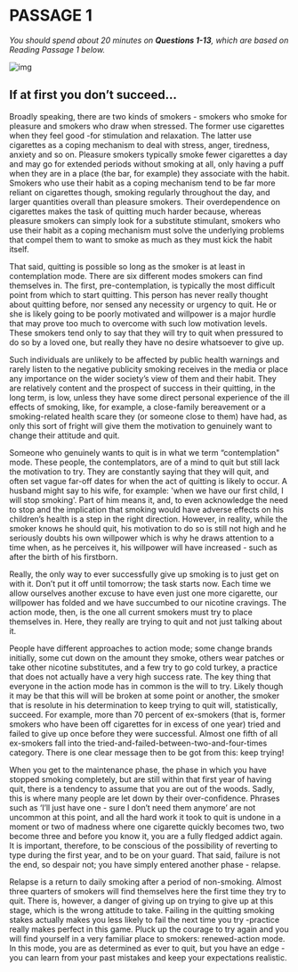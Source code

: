 # PASSAGE 1

*You should spend about 20 minutes on **Questions 1-13**, which are based on Reading Passage 1 below.*

![img](https://iotcdn.oss-ap-southeast-1.aliyuncs.com/2020-11/If%20at%20first%20you%20dont%20succeed-01.jpg)

## If at first you don’t succeed...

Broadly speaking, there are two kinds of smokers - smokers who smoke for pleasure and smokers who draw when stressed. The former use cigarettes when they feel good -for stimulation and relaxation. The latter use cigarettes as a coping mechanism to deal with stress, anger, tiredness, anxiety and so on. Pleasure smokers typically smoke fewer cigarettes a day and may go for extended periods without smoking at all, only having a puff when they are in a place (the bar, for example) they associate with the habit. Smokers who use their habit as a coping mechanism tend to be far more reliant on cigarettes though, smoking regularly throughout the day, and larger quantities overall than pleasure smokers. Their overdependence on cigarettes makes the task of quitting much harder because, whereas pleasure smokers can simply look for a substitute stimulant, smokers who use their habit as a coping mechanism must solve the underlying problems that compel them to want to smoke as much as they must kick the habit itself.

That said, quitting is possible so long as the smoker is at least in contemplation mode. There are six different modes smokers can find themselves in. The first, pre-contemplation, is typically the most difficult point from which to start quitting. This person has never really thought about quitting before, nor sensed any necessity or urgency to quit. He or she is likely going to be poorly motivated and willpower is a major hurdle that may prove too much to overcome with such low motivation levels. These smokers tend only to say that they will try to quit when pressured to do so by a loved one, but really they have no desire whatsoever to give up.

Such individuals are unlikely to be affected by public health warnings and rarely listen to the negative publicity smoking receives in the media or place any importance on the wider society’s view of them and their habit. They are relatively content and the prospect of success in their quitting, in the long term, is low, unless they have some direct personal experience of the ill effects of smoking, like, for example, a close-family bereavement or a smoking-related health scare they (or someone close to them) have had, as only this sort of fright will give them the motivation to genuinely want to change their attitude and quit.

Someone who genuinely wants to quit is in what we term “contemplation" mode. These people, the contemplators, are of a mind to quit but still lack the motivation to try. They are constantly saying that they will quit, and often set vague far-off dates for when the act of quitting is likely to occur. A husband might say to his wife, for example: 'when we have our first child, I will stop smoking'. Part of him means it, and, to even acknowledge the need to stop and the implication that smoking would have adverse effects on his children’s health is a step in the right direction. However, in reality, while the smoker knows he should quit, his motivation to do so is still not high and he seriously doubts his own willpower which is why he draws attention to a time when, as he perceives it, his willpower will have increased - such as after the birth of his firstborn.

Really, the only way to ever successfully give up smoking is to just get on with it. Don’t put it off until tomorrow; the task starts now. Each time we allow ourselves another excuse to have even just one more cigarette, our willpower has folded and we have succumbed to our nicotine cravings. The action mode, then, is the one all current smokers must try to place themselves in. Here, they really are trying to quit and not just talking about it.

People have different approaches to action mode; some change brands initially, some cut down on the amount they smoke, others wear patches or take other nicotine substitutes, and a few try to go cold turkey, a practice that does not actually have a very high success rate. The key thing that everyone in the action mode has in common is the will to try. Likely though it may be that this will will be broken at some point or another, the smoker that is resolute in his determination to keep trying to quit will, statistically, succeed. For example, more than 70 percent of ex-smokers (that is, former smokers who have been off cigarettes for in excess of one year) tried and failed to give up once before they were successful. Almost one fifth of all ex-smokers fall into the tried-and-failed-between-two-and-four-times category. There is one clear message then to be got from this: keep trying!

When you get to the maintenance phase, the phase in which you have stopped smoking completely, but are still within that first year of having quit, there is a tendency to assume that you are out of the woods. Sadly, this is where many people are let down by their over-confidence. Phrases such as ‘I’ll just have one - sure I don’t need them anymore’ are not uncommon at this point, and all the hard work it took to quit is undone in a moment or two of madness where one cigarette quickly becomes two, two become three and before you know it, you are a fully fledged addict again. It is important, therefore, to be conscious of the possibility of reverting to type during the first year, and to be on your guard. That said, failure is not the end, so despair not; you have simply entered another phase - relapse.

Relapse is a return to daily smoking after a period of non-smoking. Almost three quarters of smokers will find themselves here the first time they try to quit. There is, however, a danger of giving up on trying to give up at this stage, which is the wrong attitude to take. Failing in the quitting smoking stakes actually makes you less likely to fail the next time you try -practice really makes perfect in this game. Pluck up the courage to try again and you will find yourself in a very familiar place to smokers: renewed-action mode. In this mode, you are as determined as ever to quit, but you have an edge - you can learn from your past mistakes and keep your expectations realistic.